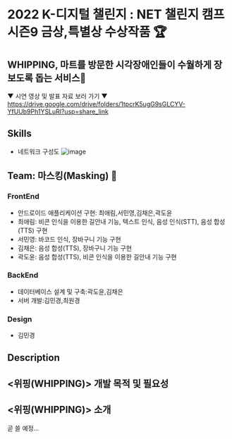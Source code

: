 # 2022 K-디지털 챌린지 : NET 챌린지 캠프 시즌9 금상,특별상 수상작품 🏆
## WHIPPING, 마트를 방문한 시각장애인들이 수월하게 장보도록 돕는 서비스🛒
▼ 시연 영상 및 발표 자료 보러 가기 ▼
https://drive.google.com/drive/folders/1tpcrK5ugG9sGLCYV-YfUUb9Ph1YSLuRl?usp=share_link
## Skills
- 네트워크 구성도 
![image](https://user-images.githubusercontent.com/80438964/218960041-62528b7e-518e-43b4-b610-70569e02d27f.png)


## Team: 마스킹(Masking) 🔮

### FrontEnd
- 안드로이드 애플리케이션 구현: 최애림,서민영,김채은,곽도윤
- 최애림: 비콘 인식을 이용한 길안내 기능, 텍스트 인식, 음성 인식(STT), 음성 합성(TTS) 구현
- 서민영: 바코드 인식, 장바구니 기능 구현
- 김채은: 음성 합성(TTS), 장바구니 기능 구현
- 곽도윤: 음성 합성(TTS), 비콘 인식을 이용한 길안내 기능 구현

### BackEnd  
- 데이터베이스 설계 및 구축:곽도윤,김채은
- 서버 개발:김민경,최원경

### Design
- 김민경

## Description
## <위핑(WHIPPING)> 개발 목적 및 필요성


## <위핑(WHIPPING)> 소개

곧 쓸 예정...

      







  
